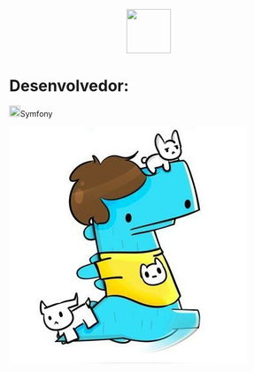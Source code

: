 <html>
<head>
 <div align="center"><img src="https://freeiconshop.com/wp-content/uploads/edd/code-flat.png" height="80" width="80" ></div>
  <h1>
    Desenvolvedor:
  </h1>
  
  </head>
<body>
  <div class="row">
    
  <img id="img1" src="https://img.icons8.com/color/452/symfony.png" height="20" width="20"><label>Symfony</label>
  </div>
<footer><img src="123.jpg"></footer>
</html>
<!--
**isaacoliveira1/isaacoliveira1** is a ✨ _special_ ✨ repository because its `README.md` (this file) appears on your GitHub profile.

Here are some ideas to get you started:

- 🔭 I’m currently working on ...
- 🌱 I’m currently learning ...
- 👯 I’m looking to collaborate on ...
- 🤔 I’m looking for help with ...
- 💬 Ask me about ...
- 📫 How to reach me: ...
- 😄 Pronouns: ...
- ⚡ Fun fact: ...
-->

